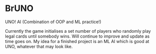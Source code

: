 # BrUNO
UNO! AI (Combination of OOP and ML practice!)

Currently the game initialises a set number of players who randomly play legal cards until somebody wins. Will continue to improve and update as time goes on. My idea for a finished project is an ML AI which is good at UNO, whatever that may look like.
